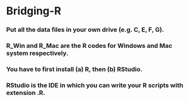 # Bridging-R
### Put all the data files in your own drive (e.g. C, E, F, G).
### R_Win and R_Mac are the R codes for Windows and Mac system respectively.
### You have to first install (a) R, then (b) RStudio. 
### RStudio is the IDE in which you can write your R scripts with extension .R.
